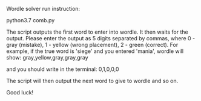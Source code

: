 Wordle solver run instruction:

python3.7 comb.py

The script outputs the first word to enter into wordle.
It then waits for the output. Please enter the output as 5 digits 
separated by commas, where 0 - gray (mistake), 1 - yellow (wrong placement),
2 - green (correct). 
For example, if the true word is 'siege' and you entered 'mania', 
wordle will show:
gray,yellow,gray,gray,gray

and you should write in the terminal:
0,1,0,0,0

The script will then output the next word to give to wordle and so on.

Good luck!

